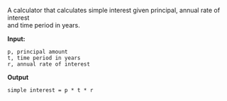 A calculator that calculates simple interest given principal, annual rate of interest  
and time period in years.

**Input:**  
```
p, principal amount  
t, time period in years  
r, annual rate of interest
```  

**Output**  
```
simple interest = p * t * r
```  
  
